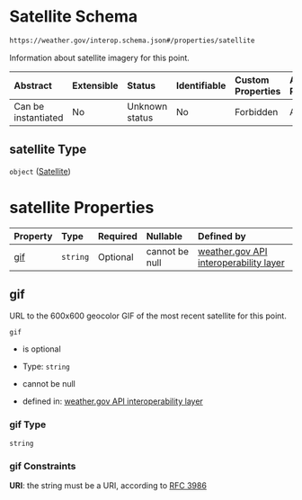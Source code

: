# Satellite Schema

```txt
https://weather.gov/interop.schema.json#/properties/satellite
```

Information about satellite imagery for this point.

| Abstract            | Extensible | Status         | Identifiable | Custom Properties | Additional Properties | Access Restrictions | Defined In                                                                                                 |
| :------------------ | :--------- | :------------- | :----------- | :---------------- | :-------------------- | :------------------ | :--------------------------------------------------------------------------------------------------------- |
| Can be instantiated | No         | Unknown status | No           | Forbidden         | Allowed               | none                | [interop-layer.schema.json\*](../../../api-interop-layer/interop-layer.schema.json "open original schema") |

## satellite Type

`object` ([Satellite](interop-layer-properties-satellite.md))

# satellite Properties

| Property    | Type     | Required | Nullable       | Defined by                                                                                                                                                                    |
| :---------- | :------- | :------- | :------------- | :---------------------------------------------------------------------------------------------------------------------------------------------------------------------------- |
| [gif](#gif) | `string` | Optional | cannot be null | [weather.gov API interoperability layer](interop-layer-properties-satellite-properties-gif.md "https://weather.gov/interop.schema.json#/properties/satellite/properties/gif") |

## gif

URL to the 600x600 geocolor GIF of the most recent satellite for this point.

`gif`

* is optional

* Type: `string`

* cannot be null

* defined in: [weather.gov API interoperability layer](interop-layer-properties-satellite-properties-gif.md "https://weather.gov/interop.schema.json#/properties/satellite/properties/gif")

### gif Type

`string`

### gif Constraints

**URI**: the string must be a URI, according to [RFC 3986](https://tools.ietf.org/html/rfc3986 "check the specification")
